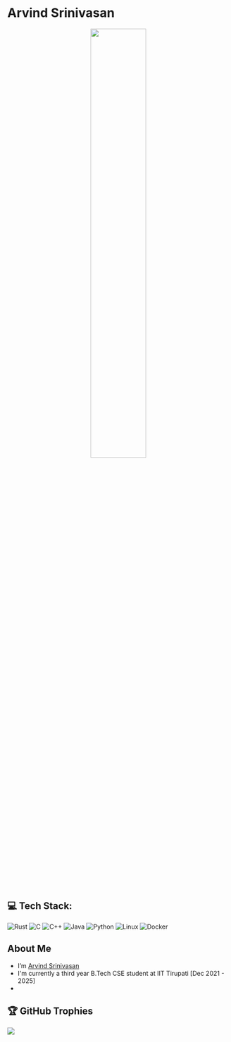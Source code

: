 # Arvind Srinivasan

<div id="header" align="center">
  <img src="https://media.giphy.com/media/v1.Y2lkPTc5MGI3NjExZTBxdjUzZTRnbXRjemM2cm1jZGExMWI5ZTVrMTM3N2thbHFtcXlteiZlcD12MV9pbnRlcm5hbF9naWZfYnlfaWQmY3Q9cw/JR7iS0j2YwfW9mopu3/giphy.gif" width="50%" height="50%" frameBorder="0" />
</div>

## 💻 Tech Stack:
![Rust](https://img.shields.io/badge/Rust-ff0000) ![C](https://img.shields.io/badge/c-%2300599C.svg?style=for-the-badge&logo=c&logoColor=white) ![C++](https://img.shields.io/badge/c++-%2300599C.svg?style=for-the-badge&logo=c%2B%2B&logoColor=white) ![Java](https://img.shields.io/badge/java-%23ED8B00.svg?style=for-the-badge&logo=java&logoColor=white) ![Python](https://img.shields.io/badge/python-3670A0?style=for-the-badge&logo=python&logoColor=ffdd54) ![Linux](https://img.shields.io/badge/Linux-FCC624?style=for-the-badge&logo=linux&logoColor=black) ![Docker](https://img.shields.io/badge/docker-%230db7ed.svg?style=for-the-badge&logo=docker&logoColor=white)


## About Me

-   I’m [Arvind Srinivasan](https://github.com/Hraelzyr)
-   I'm currently a third year B.Tech CSE student at IIT Tirupati [Dec 2021 - 2025]
-   

<!--## 📫 Contact me :

[![Twitter svg](twitter.svg)](https://twitter.com/niraj_kumar_r) [![linked in logo](scaledlinkedInIsometric.png)](https://www.linkedin.com/in/niraj-kumar-r/)

-   Check out challenges completed by me on [Frontend Mentor](https://www.frontendmentor.io/profile/niraj-kumar-r)
-->
## 🏆 GitHub Trophies
![](https://github-profile-trophy.vercel.app/?username=Hraelzyr&theme=radical&no-frame=false&no-bg=true&margin-w=4)

<!--![](https://quotes-github-readme.vercel.app/api?type=horizontal&theme=radical)-->

<!--
**Hraelzyr/Hraelzyr** is a ✨ _special_ ✨ repository because its `README.md` (this file) appears on your GitHub profile.

Here are some ideas to get you started:

- 🔭 I’m currently working on ...
- 🌱 I’m currently learning ...
- 👯 I’m looking to collaborate on ...
- 🤔 I’m looking for help with ...
- 💬 Ask me about ...
- 📫 How to reach me: ...
- 😄 Pronouns: ...
- ⚡ Fun fact: ...
-->
